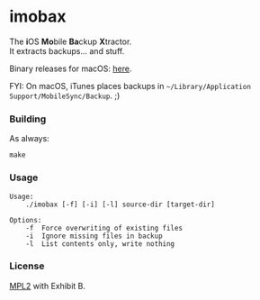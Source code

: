 # imobax

The **i**OS **Mo**bile **Ba**ckup **X**tractor.  
It extracts backups... and stuff.

Binary releases for macOS: [here](https://github.com/Siguza/imobax/releases).

FYI: On macOS, iTunes places backups in `~/Library/Application Support/MobileSync/Backup`. ;)

### Building

As always:

    make

### Usage

    Usage:
        ./imobax [-f] [-i] [-l] source-dir [target-dir]
    
    Options:
        -f  Force overwriting of existing files
        -i  Ignore missing files in backup
        -l  List contents only, write nothing

### License

[MPL2](https://github.com/Siguza/imobax/blob/master/LICENSE) with Exhibit B.
